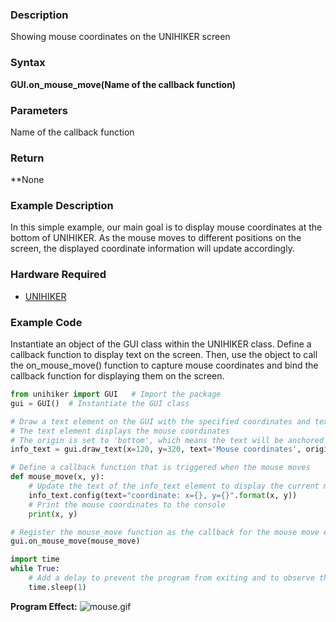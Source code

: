 ### Description
Showing mouse coordinates on the UNIHIKER screen
### Syntax
**GUI.on_mouse_move(Name of the callback function)**
### Parameters
Name of the callback function
### Return
**None
### Example Description
In this simple example, our main goal is to display mouse coordinates at the bottom of UNIHIKER. As the mouse moves to different positions on the screen, the displayed coordinate information will update accordingly.
### Hardware Required

- [UNIHIKER](https://www.dfrobot.com/product-2691.html)
### Example Code
Instantiate an object of the GUI class within the UNIHIKER class. Define a callback function to display text on the screen. Then, use the object to call the on_mouse_move() function to capture mouse coordinates and bind the callback function for displaying them on the screen.  
```python
from unihiker import GUI   # Import the package
gui = GUI()  # Instantiate the GUI class

# Draw a text element on the GUI with the specified coordinates and text
# The text element displays the mouse coordinates
# The origin is set to 'bottom', which means the text will be anchored at the bottom-left corner
info_text = gui.draw_text(x=120, y=320, text='Mouse coordinates', origin='bottom')

# Define a callback function that is triggered when the mouse moves
def mouse_move(x, y):
    # Update the text of the info_text element to display the current mouse coordinates
    info_text.config(text="coordinate: x={}, y={}".format(x, y))
    # Print the mouse coordinates to the console
    print(x, y)

# Register the mouse_move function as the callback for the mouse move event
gui.on_mouse_move(mouse_move)

import time
while True:
    # Add a delay to prevent the program from exiting and to observe the effects
    time.sleep(1)
```
**Program Effect:**
![mouse.gif](img/1.on_mouse_move()/1720666634292-09279399-19c8-465a-8740-9f4b41d5a52f.gif)
